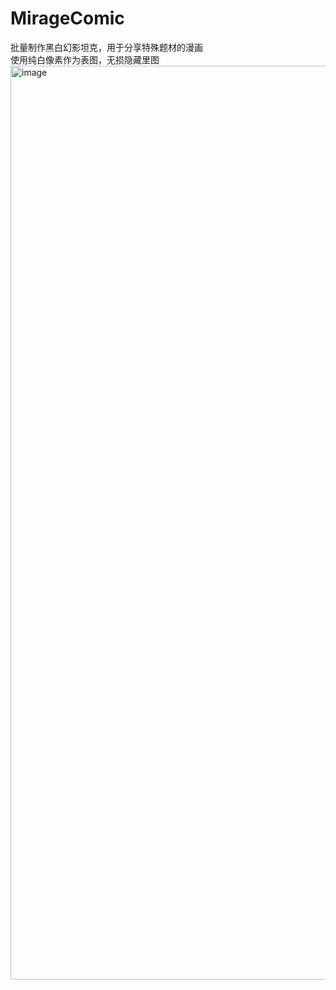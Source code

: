 # MirageComic
批量制作黑白幻影坦克，用于分享特殊题材的漫画  
使用纯白像素作为表图，无损隐藏里图
<img width="1802" height="1462" alt="image" src="https://github.com/user-attachments/assets/9b79e9e6-7460-484c-9623-d74a7a97dbd7" />

